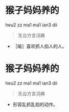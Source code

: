 # 猴子妈妈养的
heu2 zz ma1 ma1 ian3 dii
> 东台方言词典
- ［喻］喜欢抓人掐人的人。

# 猴子妈妈养的
heu2 zz ma1 ma1 ian3 dii
> 东台方言词典
- 形容乱抓乱掐的动作。
